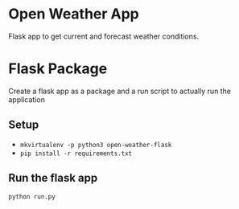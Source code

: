 # Open Weather App
Flask app to get current and forecast weather conditions.


# Flask Package

Create a flask app as a package and a run script to actually run the application

## Setup
* `mkvirtualenv -p python3 open-weather-flask`
* `pip install -r requirements.txt`

## Run the flask app
`python run.py`